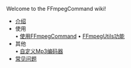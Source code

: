 Welcome to the FFmpegCommand wiki!

* [介绍](介绍.md)
* 使用        
    • [使用FFmpegCommand](使用.md)
    • [FFmpegUtils功能](详细功能.md)
* 其他       
    • [自定义Mp3编码器](自定义MP3编码器.md)
* [常见问题](常见问题.md)

